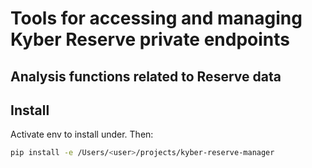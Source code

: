 # Tools for accessing and managing Kyber Reserve private endpoints

## Analysis functions related to Reserve data

## Install

Activate env to install under. Then:

``` bash
pip install -e /Users/<user>/projects/kyber-reserve-manager 
```
